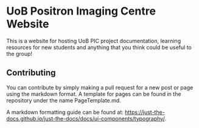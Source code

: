 # UoB Positron Imaging Centre Website

This is a website for hosting UoB PIC project documentation, learning resources for new students and anything that you think could be useful to the group!

## Contributing

You can contribute by simply making a pull request for a new post or page using the markdown format. 
A template for pages can be found in the repository under the name PageTemplate.md.


A markdown formatting guide can be found at: https://just-the-docs.github.io/just-the-docs/docs/ui-components/typography/.